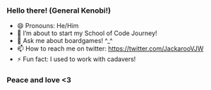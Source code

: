 ### Hello there! (General Kenobi!)
- 😄 Pronouns: He/Him
- 🌱 I’m about to start my School of Code Journey!
- 💬 Ask me about boardgames! ^_^
- 📫 How to reach me on twitter: https://twitter.com/JackarooVJW
- ⚡ Fun fact: I used to work with cadavers! 
### Peace and love <3 

<!--
**Bazelden/Bazelden** is a ✨ _special_ ✨ repository because its `README.md` (this file) appears on your GitHub profile.

Here are some ideas to get you started:

- 🔭 I’m currently working on ...
- 🌱 I’m currently learning ...
- 👯 I’m looking to collaborate on ...
- 🤔 I’m looking for help with ...
- 💬 Ask me about ...
- 📫 How to reach me: ...
- 😄 Pronouns: ...
- ⚡ Fun fact: ...
-->
